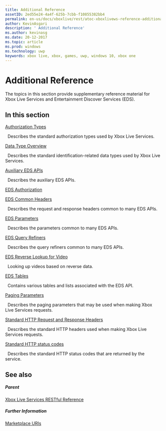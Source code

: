 ```yaml
---
title: Additional Reference
assetID: 2ed55e24-4a4f-625b-7cbb-f10855382bb4
permalink: en-us/docs/xboxlive/rest/atoc-xboxlivews-reference-additional.html
author: KevinAsgari
description: ' Additional Reference'
ms.author: kevinasg
ms.date: 20-12-2017
ms.topic: article
ms.prod: windows
ms.technology: uwp
keywords: xbox live, xbox, games, uwp, windows 10, xbox one
---
```



# Additional Reference

The topics in this section provide supplementary reference material for Xbox Live Services and Entertainment Discover Services (EDS).

<a id="ID4EZ"></a>


## In this section

[Authorization Types](authorizationtypes.md)

&nbsp;&nbsp;Describes the standard authorization types used by Xbox Live Services.

[Data Type Overview](datatypeoverview.md)

&nbsp;&nbsp;Describes the standard identification-related data types used by Xbox Live Services.

[Auxiliary EDS APIs](eds-apis.md)

&nbsp;&nbsp;Describes the auxiliary EDS APIs.

[EDS Authorization](edsauthorization.md)

[EDS Common Headers](edscommonheaders.md)

&nbsp;&nbsp;Describes the request and response headers common to many EDS APIs.

[EDS Parameters](edsparameters.md)

&nbsp;&nbsp;Describes the parameters common to many EDS APIs.

[EDS Query Refiners](edsqueryrefiners.md)

&nbsp;&nbsp;Describes the query refiners common to many EDS APIs.

[EDS Reverse Lookup for Video](edsreverselookup.md)

&nbsp;&nbsp;Looking up videos based on reverse data.

[EDS Tables](edstables.md)

&nbsp;&nbsp;Contains various tables and lists associated with the EDS API.

[Paging Parameters](pagingparameters.md)

&nbsp;&nbsp;Describes the paging parameters that may be used when making Xbox Live Services requests.

[Standard HTTP Request and Response Headers](httpstandardheaders.md)

&nbsp;&nbsp;Describes the standard HTTP headers used when making Xbox Live Services requests.

[Standard HTTP status codes](httpstatuscodes.md)

&nbsp;&nbsp;Describes the standard HTTP status codes that are returned by the service.

<a id="ID4ECC"></a>


## See also

<a id="ID4EEC"></a>


##### Parent

 [Xbox Live Services RESTful Reference](../atoc-xboxlivews-reference.md)


<a id="ID4EOC"></a>


##### Further Information

 [Marketplace URIs](../uri/marketplace/atoc-reference-marketplace.md)
